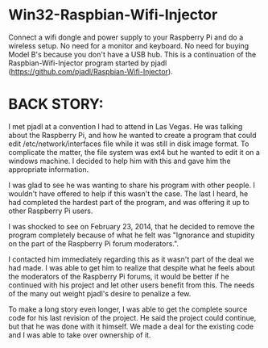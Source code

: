 Win32-Raspbian-Wifi-Injector
============================

Connect a wifi dongle and power supply to your Raspberry Pi and do a wireless setup. No need for a monitor and keyboard. No need for buying Model B's because you don't have a USB hub. This is a continuation of the Raspbian-Wifi-Injector program started by pjadl (https://github.com/pjadl/Raspbian-Wifi-Injector).


BACK STORY:
===========

I met pjadl at a convention I had to attend in Las Vegas. He was talking about the Raspberry Pi, and how he wanted to create a program that could edit /etc/network/interfaces file while it was still in disk image format. To complicate the matter, the file system was ext4 but he wanted to edit it on a windows machine. I decided to help him with this and gave him the appropriate information.

I was glad to see he was wanting to share his program with other people. I wouldn't have offered to help if this wasn't the case. The last I heard, he had completed the hardest part of the program, and was offering it up to other Raspberry Pi users.

I was shocked to see on February 23, 2014, that he decided to remove the program completely because of what he felt was "Ignorance and stupidity on the part of the Raspberry Pi forum moderators.".

I contacted him immediately regarding this as it wasn't part of the deal we had made. I was able to get him to realize that despite what he feels about the moderators of the Raspberry Pi forums, it would be better if he continued with his project and let other users benefit from this. The needs of the many out weight pjadl's desire to penalize a few.

To make a long story even longer, I was able to get the complete source code for his last revision of the project. He said the project could continue, but that he was done with it himself. We made a deal for the existing code and I was able to take over ownership of it.
